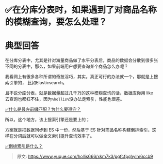 # ✅在分库分表时，如果遇到了对商品名称的模糊查询，要怎么处理？

# 典型回答


在分库分表中，尤其是针对海量商品做了水平分表后，商品的数据会分散到很多张不同的分表中，那么，如果前端用户想要查询某个商品怎么办呢？



我看网上有很多各种所谓的奇技淫巧，其实，真正可行的办法就一个，那就是上搜索引擎的， 比如Elasticsearch。



且不说分库分表，就是数据量超过几千万的这种模糊查询的话，数据库你用 like 去查询也都扛不住，因为`%hollis%`没办法走索引，性能也很差。



[✅什么是最左前缀匹配？为什么要遵守？](https://www.yuque.com/hollis666/xkm7k3/cc9mglopp4nigg59)



所以，这个地方，该上搜索引擎还是要上的；



方案就是把数据同步到 ES 中一份，然后基于 ES 针对商品名称构建倒排索引，这样在分词后就可以做全文索引提升查询效率了。



[✅倒排索引是什么？](https://www.yuque.com/hollis666/xkm7k3/odblb5rdxr4ec9vg)



> 原文: <https://www.yuque.com/hollis666/xkm7k3/pgfcfpghylm6ccb9>